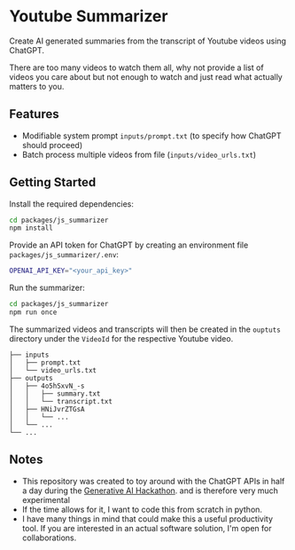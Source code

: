 # Youtube Summarizer

Create AI generated summaries from the transcript of Youtube videos using ChatGPT.

There are too many videos to watch them all, why not provide a list of videos
you care about but not enough to watch and just read what actually matters to you.

## Features

* Modifiable system prompt `inputs/prompt.txt` (to specify how ChatGPT should proceed)
* Batch process multiple videos from file (`inputs/video_urls.txt`)

## Getting Started

Install the required dependencies:

```bash
cd packages/js_summarizer
npm install
```

Provide an API token for ChatGPT by creating an environment file `packages/js_summarizer/.env`:

```bash
OPENAI_API_KEY="<your_api_key>"
```

Run the summarizer:

```bash
cd packages/js_summarizer
npm run once
```

The summarized videos and transcripts will then be created in the `ouptuts` directory
under the `VideoId` for the respective Youtube video.

```text
├── inputs
│   ├── prompt.txt
│   └── video_urls.txt
├── outputs
│   ├── 4o5hSxvN_-s
│   │   ├── summary.txt
│   │   └── transcript.txt
│   ├── HNiJvrZTGsA
│   │   └── ...
│   └── ...
└── ...
```

## Notes

* This repository was created to toy around with the ChatGPT APIs in half a day
  during the
  [Generative AI Hackathon](https://www.startplatz.de/event/hackathon-code-and-create-DE/?app=813765).
  and is therefore very much experimental
* If the time allows for it, I want to code this from scratch in python.
* I have many things in mind that could make this a useful productivity tool.
  If you are interested in an actual software solution, I'm open for collaborations.
